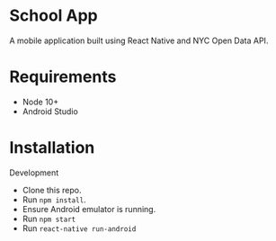 # School App

A mobile application built using React Native and NYC Open Data API.

# Requirements

- Node 10+
- Android Studio

# Installation

Development

- Clone this repo.
- Run `npm install`.
- Ensure Android emulator is running.
- Run `npm start`
- Run `react-native run-android`
